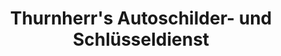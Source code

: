 ---
title: "Thurnherr's Autoschilder- und Schlüsseldienst"
url: /tettnang/thurnherrs-autoschilder-und-schluesseldienst/
shop: Allgemein
---